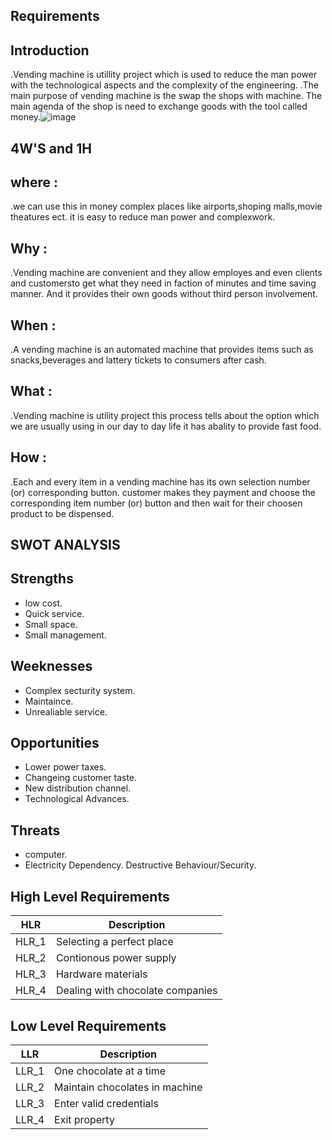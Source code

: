 ## Requirements
## Introduction
.Vending machine is utillity project which is used to reduce the man power with the technological aspects and the complexity of the engineering.
.The main purpose of vending machine is the swap the shops with machine. The main agenda of the shop is need to exchange goods with the tool called money.![image](https://user-images.githubusercontent.com/100985462/160290958-d98b5964-66df-4964-a7b7-8c39edf3f3e4.png)


## 4W'S and 1H
## where :
.we can use this in money complex places like airports,shoping malls,movie theatures ect. it is easy to reduce man power and complexwork.
## Why :
.Vending machine are convenient and they allow employes and even clients and customersto get what they need in faction of minutes and time saving manner. And it provides their own goods without third person involvement.
## When :
.A vending machine is an automated machine that provides items such as snacks,beverages and lattery tickets to consumers after cash.
## What :
.Vending machine is utility project this process tells about the option which we are usually using in our day to day life it has abality to provide fast food.
## How :
.Each and every item in a vending machine has its own selection number (or) corresponding button. customer makes they payment and choose the corresponding item number (or) button and then wait for their choosen product to be dispensed.
## SWOT ANALYSIS
## Strengths
* low cost.
* Quick service.
* Small space.
* Small management.
## Weeknesses
* Complex secturity system.
* Maintaince.
* Unrealiable service.
## Opportunities
* Lower power taxes.
* Changeing customer taste.
* New distribution channel.
* Technological Advances.
## Threats
* computer.
* Electricity Dependency.
Destructive Behaviour/Security.
## High Level Requirements
| HLR | Description |
|-----|------------ |
| HLR_1|Selecting a perfect place |
| HLR_2|Contionous power supply |
| HLR_3|Hardware materials |
| HLR_4|Dealing with chocolate companies |
## Low Level Requirements
| LLR | Description |
|-----|----------- |
| LLR_1|One chocolate at a time |
| LLR_2|Maintain chocolates in machine |
| LLR_3|Enter valid credentials |
| LLR_4| Exit property |

